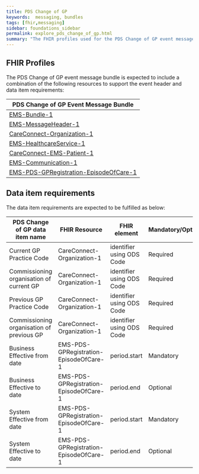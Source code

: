 ```yaml
---
title: PDS Change of GP 
keywords:  messaging, bundles
tags: [fhir,messaging]
sidebar: foundations_sidebar
permalink: explore_pds_change_of_gp.html
summary: "The FHIR profiles used for the PDS Change of GP event message bundle"
---
```


## FHIR Profiles ##

The PDS Change of GP event message bundle is expected to include a combination of the following resources to support the event header and data item requirements:

| PDS Change of GP Event Message Bundle |
|---------------------------------------|
| [EMS-Bundle-1](https://fhir.nhs.uk/STU3/StructureDefinition/EMS-Bundle-1)                              |
| [EMS-MessageHeader-1](https://fhir.nhs.uk/STU3/StructureDefinition/EMS-MessageHeader-1)                       |
| [CareConnect-Organization-1](https://fhir.hl7.org.uk/STU3/StructureDefinition/CareConnect-Organization-1)                |
| [EMS-HealthcareService-1](https://fhir.nhs.uk/STU3/StructureDefinition/EMS-HealthcareService-1)                   |
| [CareConnect-EMS-Patient-1](https://fhir.nhs.uk/STU3/StructureDefinition/CareConnect-EMS-Patient-1)                     |
| [EMS-Communication-1](https://fhir.nhs.uk/STU3/StructureDefinition/EMS-Communication-1)                       |
| [EMS-PDS-GPRegistration-EpisodeOfCare-1](https://fhir.nhs.uk/STU3/StructureDefinition/EMS-PDS-GPRegistration-EpisodeOfCare-1)                            |

## Data item requirements  ##

The data item requirements are expected to be fulfilled as below:

| PDS Change of GP data item name           | FHIR Resource              | FHIR element              | Mandatory/Optional/Required |
|-------------------------------------------|----------------------------|---------------------------|-----------------------------|
| Current GP Practice Code                  | CareConnect-Organization-1 | identifier using ODS Code | Required                   |
| Commissioning organisation of current GP  | CareConnect-Organization-1 | identifier using ODS Code | Required                   |
| Previous GP Practice Code                 | CareConnect-Organization-1 | identifier using ODS Code | Required                   |
| Commissioning organisation of previous GP | CareConnect-Organization-1 | identifier using ODS Code | Required                   |
| Business Effective from date                 | EMS-PDS-GPRegistration-EpisodeOfCare-1 | period.start | Mandatory                   |
| Business Effective to date | EMS-PDS-GPRegistration-EpisodeOfCare-1 | period.end | Optional                   |
| System Effective from date                 | EMS-PDS-GPRegistration-EpisodeOfCare-1 | period.start | Mandatory                   |
| System Effective to date | EMS-PDS-GPRegistration-EpisodeOfCare-1 | period.end | Optional                   |

